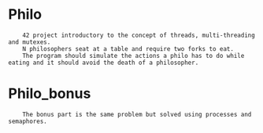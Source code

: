 # Philo
		42 project introductory to the concept of threads, multi-threading and mutexes.
		N philosophers seat at a table and require two forks to eat.
		The program should simulate the actions a philo has to do while eating and it should avoid the death of a philosopher.

# Philo_bonus
		The bonus part is the same problem but solved using processes and semaphores.
